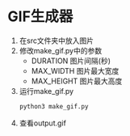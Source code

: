 # GIF生成器  
1. 在src文件夹中放入图片  
2. 修改make_gif.py中的参数  
    - DURATION 图片间隔(秒)  
    - MAX_WIDTH 图片最大宽度  
    - MAX_HEIGHT 图片最大高度  
3. 运行make_gif.py  
    ```bash
    python3 make_gif.py  
    ```
4. 查看output.gif  
